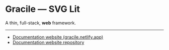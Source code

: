 # Gracile — SVG Lit

A thin, full-stack, **web** framework.

---

- [Documentation website (gracile.netlify.app)](https://gracile.js.org/)
- [Documentation website repository](https://github.com/gracile-web/website)
